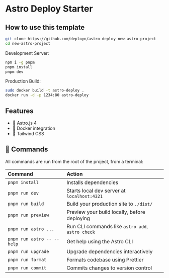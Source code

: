 # Astro Deploy Starter

## How to use this template

```sh
git clone https://github.com/deployn/astro-deploy new-astro-project
cd new-astro-project
```

Development Server:

```sh
npm i -g pnpm
pnpm install
pnpm dev
```

Production Build:

```sh
sudo docker build -t astro-deploy .
docker run -d -p 1234:80 astro-deploy
```

## Features

- 🚀 Astro.js 4
- 🐳 Docker integration
- 🍃 Tailwind CSS

## 🧞 Commands

All commands are run from the root of the project, from a terminal:

| Command                    | Action                                           |
| :------------------------- | :----------------------------------------------- |
| `pnpm install`             | Installs dependencies                            |
| `pnpm run dev`             | Starts local dev server at `localhost:4321`      |
| `pnpm run build`           | Build your production site to `./dist/`          |
| `pnpm run preview`         | Preview your build locally, before deploying     |
| `pnpm run astro ...`       | Run CLI commands like `astro add`, `astro check` |
| `pnpm run astro -- --help` | Get help using the Astro CLI                     |
| `pnpm run upgrade`         | Upgrade dependencies interactively               |
| `pnpm run format`          | Formats codebase using Prettier                  |
| `pnpm run commit`          | Commits changes to version control               |
